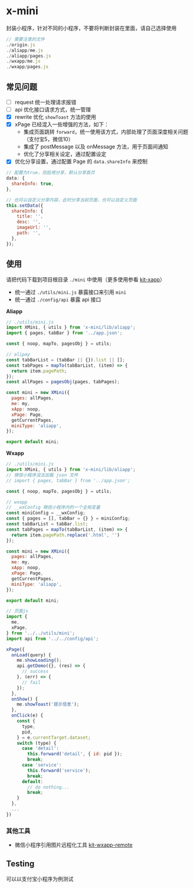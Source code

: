# x-mini

封装小程序，针对不同的小程序，不要将判断封装在里面，请自己选择使用

```js
// 需要注意的文件
./origin.js
./aliapp/me.js
./aliapp/pages.js
./wxapp/me.js
./wxapp/pages.js
```

## 常见问题

- [ ] request 统一处理请求报错
- [ ] api 优化接口请求方式，统一管理
- [x] rewrite 优化 `showToast` 方法的使用
- [x] xPage 已经混入一些增强的方法，如下：
  - 集成页面跳转 `forward`，统一使用该方式，内部处理了页面深度相关问题（支付宝5，微信10）
  - 集成了 postMessage 以及 onMessage 方法，用于页面间通知
  - 优化了分享相关设定，通过配置设定
- [x] 优化分享设置，通过配置 Page 的 `data.shareInfo` 来控制

```js
// 配置为true，则启用分享，默认分享首页
data: {
  shareInfo: true,
},

// 也可以自定义分享内容，此时分享当前页面，也可以自定义页面
this.setData({
  shareInfo: {
    title: '',
    desc: '',
    imageUrl: '',
    path: '',
  },
});
```

## 使用

请把代码下载到项目根目录 `./mini` 中使用（更多使用参看 [kit-xapp](https://github.com/jskit/kit-xapp)）

- 统一通过 `./utils/mini.js` 暴露接口来引用 `mini`
- 统一通过 `./config/api` 暴露 api 接口

**Aliapp**

```js
// ./utils/mini.js
import XMini, { utils } from 'x-mini/lib/aliapp';
import { pages, tabBar } from '../app.json';

const { noop, mapTo, pagesObj } = utils;

// alipay
const tabBarList = (tabBar || {}).list || [];
const tabPages = mapTo(tabBarList, (item) => {
  return item.pagePath;
});
const allPages = pagesObj(pages, tabPages);

const mini = new XMini({
  pages: allPages,
  me: my,
  xApp: noop,
  xPage: Page,
  getCurrentPages,
  miniType: 'aliapp',
});

export default mini;
```

**Wxapp**

```js
// ./utils/mini.js
import XMini, { utils } from 'x-mini/lib/aliapp';
// 微信小程序没法加载 json 文件
// import { pages, tabBar } from '../app.json';

const { noop, mapTo, pagesObj } = utils;

// wxapp
// __wxConfig 微信小程序内的一个全局变量
const miniConfig = __wxConfig;
const { pages = [], tabBar = {} } = miniConfig;
const tabBarList = tabBar.list;
const tabPages = mapTo(tabBarList, (item) => {
  return item.pagePath.replace('.html', '')
});

const mini = new XMini({
  pages: allPages,
  me: my,
  xApp: noop,
  xPage: Page,
  getCurrentPages,
  miniType: 'aliapp',
});

export default mini;
```

```page.js
// 页面js
import {
  me,
  xPage,
} from '../../utils/mini';
import api from '../../config/api';

xPage({
  onLoad(query) {
    me.showLoading();
    api.getDemo({}, (res) => {
      // success
    }, (err) => {
      // fail
    });
  },
  onShow() {
    me.showToast('提示信息');
  },
  onClick(e) {
    const {
      type,
      pid,
    } = e.currentTarget.dataset;
    switch (type) {
      case 'detail':
        this.forward('detail', { id: pid });
        break;
      case 'service':
        this.forward('service');
        break;
      default:
        // do nothing...
        break;
    }
  },
  ...
})
```

### 其他工具

- 微信小程序引用图片远程化工具 [kit-wxapp-remote](https://github.com/jskit/kit-wxapp-remote)

## Testing

可以以支付宝小程序为例测试
